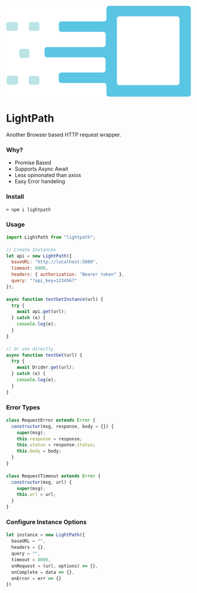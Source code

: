 ![Logo](lightpath-logo.png)

# LightPath

Another Browser based HTTP request wrapper.

### Why?

- Promise Based
- Supports Async Await
- Less opinonated than axios
- Easy Error handeling

### Install

```terminal
> npm i lightpath
```

### Usage

```javascript
import LightPath from "lightpath";

// Create Instances
let api = new LightPath({
  baseURL: "http://localhost:5000",
  timeout: 8000,
  headers: { authorization: "Bearer token" },
  query: "?api_key=1234567"
});

async function testGetInstance(url) {
  try {
    await api.get(url);
  } catch (e) {
    console.log(e);
  }
}

// Or use directly
async function testGet(url) {
  try {
    await Drider.get(url);
  } catch (e) {
    console.log(e);
  }
}
```

### Error Types

```javascript
class RequestError extends Error {
  constructor(msg, response, body = {}) {
    super(msg);
    this.response = response;
    this.status = response.status;
    this.body = body;
  }
}

class RequestTimeout extends Error {
  constructor(msg, url) {
    super(msg);
    this.url = url;
  }
}
```

### Configure Instance Options

```javascript
let instance = new LightPath({
  baseURL = "",
  headers = {},
  query = "",
  timeout = 8000,
  onRequest = (url, options) => {},
  onComplete = data => {},
  onError = err => {}
})
```

